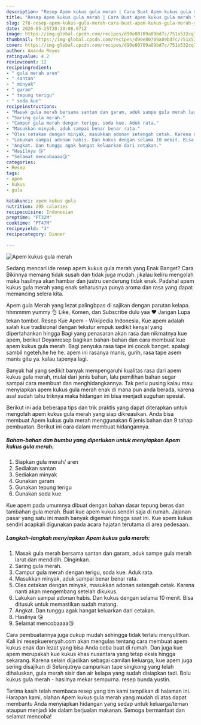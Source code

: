 ```yaml
---
description: "Resep Apem kukus gula merah | Cara Buat Apem kukus gula merah Yang Lezat"
title: "Resep Apem kukus gula merah | Cara Buat Apem kukus gula merah Yang Lezat"
slug: 278-resep-apem-kukus-gula-merah-cara-buat-apem-kukus-gula-merah-yang-lezat
date: 2020-05-25T20:20:08.971Z
image: https://img-global.cpcdn.com/recipes/d90e80709a09bd7c/751x532cq70/apem-kukus-gula-merah-foto-resep-utama.jpg
thumbnail: https://img-global.cpcdn.com/recipes/d90e80709a09bd7c/751x532cq70/apem-kukus-gula-merah-foto-resep-utama.jpg
cover: https://img-global.cpcdn.com/recipes/d90e80709a09bd7c/751x532cq70/apem-kukus-gula-merah-foto-resep-utama.jpg
author: Amanda Reyes
ratingvalue: 4.2
reviewcount: 12
recipeingredient:
- " gula merah aren"
- " santan"
- " minyak"
- " garam"
- " tepung terigu"
- " soda kue"
recipeinstructions:
- "Masak gula merah bersama santan dan garam, aduk sampe gula merah larut dan mendidih. Dinginkan."
- "Saring gula merah."
- "Campur gula merah dengan terigu, soda kue. Aduk rata."
- "Masukkan minyak, aduk sampai benar benar rata."
- "Oles cetakan dengan minyak, masukkan adonan setengah cetak. Karena nanti akan mengembang setelah dikukus."
- "Lakukan sampai adonan habis. Dan kukus dengan selama 10 menit. Bisa ditusuk untuk memastikan sudah matang."
- "Angkat. Dan tunggu agak hangat keluarkan dari cetakan."
- "Hasilnya 😘"
- "Selamat mencobaaaa😘"
categories:
- Resep
tags:
- apem
- kukus
- gula

katakunci: apem kukus gula 
nutrition: 295 calories
recipecuisine: Indonesian
preptime: "PT32M"
cooktime: "PT47M"
recipeyield: "3"
recipecategory: Dinner

---
```



![Apem kukus gula merah](https://img-global.cpcdn.com/recipes/d90e80709a09bd7c/751x532cq70/apem-kukus-gula-merah-foto-resep-utama.jpg)

Sedang mencari ide resep apem kukus gula merah yang Enak Banget? Cara Bikinnya memang tidak susah dan tidak juga mudah. jikalau keliru mengolah maka hasilnya akan hambar dan justru cenderung tidak enak. Padahal apem kukus gula merah yang enak seharusnya punya aroma dan rasa yang dapat memancing selera kita.

Apem gula Merah yang lezat palingbpas di sajikan dengan parutan kelapa. hhmmmm yummy 👌 Like, Komen, dan Subscribe dulu yaa ♥ Jangan Lupa tekan tombol. Resep Kue Apem - Wikipedia Indonesia, Kue apem adalah salah kue tradisional dengan tekstur empuk sedikit kenyal yang dipertahankan hingga Bagi yang penasaran akan rasa dan nikmatnya kue apem, berikut Doyanresep bagikan bahan-bahan dan cara membuat kue apem kukus gula merah. Bagi penyuka rasa tape ini cocok banget. apalagi sambil ngeteh.he he he. apem ini rasanya manis, gurih, rasa tape asem manis gitu ya. kalau tapenya lagi.

Banyak hal yang sedikit banyak mempengaruhi kualitas rasa dari apem kukus gula merah, mulai dari jenis bahan, lalu pemilihan bahan segar sampai cara membuat dan menghidangkannya. Tak perlu pusing kalau mau menyiapkan apem kukus gula merah enak di mana pun anda berada, karena asal sudah tahu triknya maka hidangan ini bisa menjadi suguhan spesial.


Berikut ini ada beberapa tips dan trik praktis yang dapat diterapkan untuk mengolah apem kukus gula merah yang siap dikreasikan. Anda bisa membuat Apem kukus gula merah menggunakan 6 jenis bahan dan 9 tahap pembuatan. Berikut ini cara dalam membuat hidangannya.

<!--inarticleads1-->

##### Bahan-bahan dan bumbu yang diperlukan untuk menyiapkan Apem kukus gula merah:

1. Siapkan  gula merah/ aren
1. Sediakan  santan
1. Sediakan  minyak
1. Gunakan  garam
1. Gunakan  tepung terigu
1. Gunakan  soda kue


Kue apem pada umumnya dibuat dengan bahan dasar tepung beras dan tambahan gula merah. Buat kue apem kukus sendiri saja di rumah. Jajanan pasar yang satu ini masih banyak digemari hingga saat ini. Kue apem kukus sendiri acapkali digunakan pada acara hajatan terutama di area pedesaan. 

<!--inarticleads2-->

##### Langkah-langkah menyiapkan Apem kukus gula merah:

1. Masak gula merah bersama santan dan garam, aduk sampe gula merah larut dan mendidih. Dinginkan.
1. Saring gula merah.
1. Campur gula merah dengan terigu, soda kue. Aduk rata.
1. Masukkan minyak, aduk sampai benar benar rata.
1. Oles cetakan dengan minyak, masukkan adonan setengah cetak. Karena nanti akan mengembang setelah dikukus.
1. Lakukan sampai adonan habis. Dan kukus dengan selama 10 menit. Bisa ditusuk untuk memastikan sudah matang.
1. Angkat. Dan tunggu agak hangat keluarkan dari cetakan.
1. Hasilnya 😘
1. Selamat mencobaaaa😘


Cara pembuatannya juga cukup mudah sehingga tidak terlalu menyulitkan. Kali ini resepkuerenyah.com akan mengulas tentang cara membuat apem kukus enak dan lezat yang bisa Anda coba buat di rumah. Dan juga kue apem merupakah kue kukus khas nusantara yang tetap eksis hingga sekarang. Karena selain dijadikan sebagai camilan keluarga, kue apem juga sering disajikan di Selanjutnya campurkan tape singkong yang telah dihaluskan, gula merah sisir dan air kelapa yang sudah disiapkan tadi. Bolu kukus gula merah - hasilnya mekar sempurna. resep bunda yustin. 

Terima kasih telah membaca resep yang tim kami tampilkan di halaman ini. Harapan kami, olahan Apem kukus gula merah yang mudah di atas dapat membantu Anda menyiapkan hidangan yang sedap untuk keluarga/teman ataupun menjadi ide dalam berjualan makanan. Semoga bermanfaat dan selamat mencoba!
